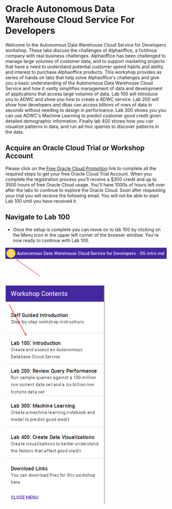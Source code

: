 # Oracle Autonomous Data Warehouse Cloud Service For Developers

Welcome to the Autonomous Data Warehouse Cloud Service for Developers workshop.  These labs discuss the challenges of Alphaoffice, a fictitious company with real business challenges. Alphaoffice has been challenged to manage large volumes of customer data, and to support marketing projects that have a need to understand potential customer spend habits and ability and interest to purchase Alphaoffice products.  This workshop provides as series of hands on labs that help solve Alphaoffice's challenges and give you a basic understanding of the Autonomous Data Warehouse Cloud Service and how it vastly simplifies management of data and development of applications that access large volumes of data. Lab 100 will introduce you to ADWC and show you how to create a ADWC service. Lab 200 will show how developers and dbas can access billions of rows of data in seconds without needing to design in performance. Lab 300 shows you you can use ADWC's Machine Learning to predict customer good credit given detailed demographic information.  Finally lab 400 shows how you can visualize patterns in data, and run ad-hoc queries to discover patterns in the data.

## Acquire an Oracle Cloud Trial or Workshop Account

Please click on the [Free Oracle Cloud Promotion](https://myservices.us.oraclecloud.com/mycloud/signup?language=en&sourceType=:ex:tb:::RC_NAMK180711P00050:DBCS_OCI_HOL&SC=:ex:tb:::RC_NAMK180711P00050:DBCS_OCI_HOL&pcode=NAMK180711P00050) link to complete all the required steps to get your free Oracle Cloud Trial Account. When you complete the registration process you'll receive a $300 credit and up to 3500 hours of free Oracle Cloud usage. You'll have 1000s of hours left over after the labs to continue to explore the Oracle Cloud.  Soon after requesting your trial you will receive the following email. You will not be able to start Lab 100 until you have received it.

## Navigate to Lab 100

- Once the setup is complete you can move on to lab 100 by clicking on the Menu Icon in the upper left corner of the browser window. You're now ready to continue with Lab 100.

![](images/WorkshopMenu.png)

![](images/l100.png)  



